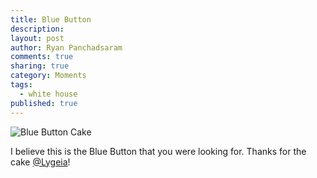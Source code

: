 ```yaml
---
title: Blue Button
description: 
layout: post
author: Ryan Panchadsaram
comments: true
sharing: true
category: Moments
tags: 
  - white house
published: true
---
```


![Blue Button Cake](/bluebutton/images/blog/cake.jpg)

I believe this is the Blue Button that you were looking for. Thanks for the cake [@Lygeia](http://www.twitter.com/lygeia)!
